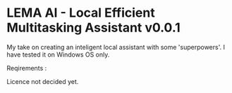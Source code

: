 # LEMA AI - Local Efficient Multitasking Assistant v0.0.1
My take on creating an inteligent local assistant with some 'superpowers'. I have tested it on Windows OS only.

Reqirements :  

Licence not decided yet.
